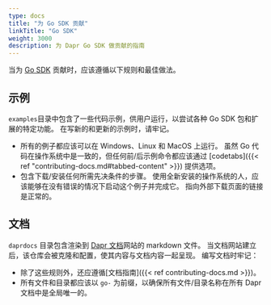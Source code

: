 ```yaml
---
type: docs
title: "为 Go SDK 贡献"
linkTitle: "Go SDK"
weight: 3000
description: 为 Dapr Go SDK 做贡献的指南
---
```


当为 [Go SDK](https://github.com/dapr/go-sdk) 贡献时，应该遵循以下规则和最佳做法。

## 示例

`examples`目录中包含了一些代码示例，供用户运行，以尝试各种 Go SDK 包和扩展的特定功能。 在写新的和更新的示例时，请牢记。

- 所有的例子都应该可以在 Windows、Linux 和 MacOS 上运行。 虽然 Go 代码在操作系统中是一致的，但任何前/后示例命令都应该通过 [codetabs]({{< ref "contributing-docs.md#tabbed-content" >}}) 提供选项。
- 包含下载/安装任何所需先决条件的步骤。 使用全新安装的操作系统的人，应该能够在没有错误的情况下启动这个例子并完成它。 指向外部下载页面的链接是正常的。

## 文档

`daprdocs` 目录包含渲染到 [Dapr 文档](https://docs.dapr.io)网站的 markdown 文件。 当文档网站建立后，该仓库会被克隆和配置，使其内容与文档内容一起呈现。 编写文档时牢记：

   - 除了这些规则外，还应遵循[文档指南]({{< ref contributing-docs.md >}})。
   - 所有文件和目录都应该以 `go-` 为前缀，以确保所有文件/目录名称在所有 Dapr 文档中是全局唯一的。
